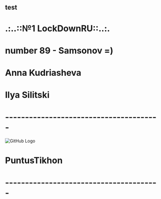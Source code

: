 ## test
# .:..::№1 LockDownRU::..:.
# number 89 - Samsonov =) 
# Anna Kudriasheva
# Ilya Silitski
# ---------------------------------------
![GitHub Logo](http://www.crowndeliandcatering.com/wp-content/uploads/2014/12/Crown-Icon_transparency_02.png)
# PuntusTikhon
# ---------------------------------------